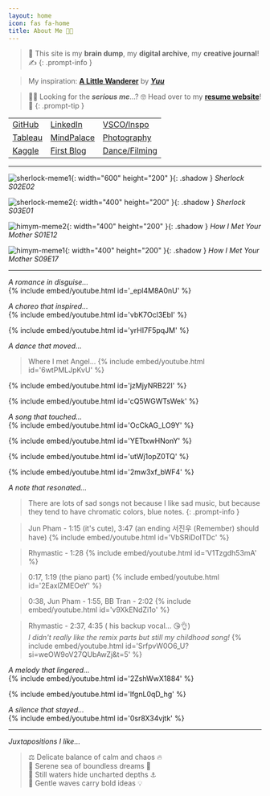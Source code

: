 ```yaml
---
layout: home
icon: fas fa-home
title: About Me 💭🏰
---
```


<!-- # Welcome to my MindPalace! 💭🏰 -->
<!-- ## 🚨 **Heads Up** -->

> 🤔 This site is my **brain dump**, my **digital archive**, my **creative journal**! ✍️
{: .prompt-info }

> My inspiration: **[A Little Wanderer](https://yuu3008.com)** by ***[Yuu](https://www.instagram.com/_yuu3008?utm_source=ig_web_button_share_sheet&igsh=ZDNlZDc0MzIxNw==)***

> 🧑‍💻 Looking for the ***serious me***...? 🤓 Head over to my **[resume website](https://khoapham1002.github.io/)**! 💼
{: .prompt-tip }

<div class="custom-table-container">
  <table class="custom-table">
    <tbody>
      <tr>
        <td><a href="https://github.com/khoapham1002">GitHub</a></td>
        <td><a href="https://www.linkedin.com/in/kdpham1002/">LinkedIn</a></td>
        <td><a href="https://vsco.co/teenee3051/gallery">VSCO/Inspo</a></td>
      </tr>
      <tr>
        <td><a href="https://public.tableau.com/app/profile/kdpham.umass/vizzes">Tableau</a></td>
        <td><a href="https://khoapham1002.github.io/mindpalace/categories/">MindPalace</a></td>
        <td><a href="https://www.instagram.com/koa_archives/">Photography</a></td>
      </tr>
      <tr>
        <td><a href="https://www.kaggle.com/teenee3051">Kaggle</a></td>
        <td><a href="https://isenbergmarketing.wordpress.com/2023/06/12/netflix-and-learn/?fbclid=IwZXh0bgNhZW0CMTEAAR1hEqlSY2sZx2p6ysM-EFkoQkFC4r9FBFxAKLc-z-wHuv3fW_YzuziMpSc_aem_v81C0HMR5vpAzpT02UQxqA">First Blog</a></td>
        <td><a href="https://www.instagram.com/koa_archives/reels/">Dance/Filming</a></td>
      </tr>
    </tbody>
  </table>
</div>

* * *

![sherlock-meme1](/assets/img/sherlock-get-out-mindpalace-meme.gif){: width="600" height="200" }{: .shadow }
_Sherlock S02E02_

![sherlock-meme2](/assets/img/sherlock-use-your-mindpalace-meme.jpeg){: width="400" height="200" }{: .shadow }
_Sherlock S03E01_

![himym-meme2](/assets/img/HIMYM-S01E12.jpg){: width="400" height="200" }{: .shadow }
_How I Met Your Mother S01E12_

![himym-meme1](/assets/img/HIMYM-S09E17.jpg){: width="400" height="200" }{: .shadow }
_How I Met Your Mother S09E17_

* * *

*A romance in disguise...*    
{% include embed/youtube.html id='_epl4M8A0nU' %}


*A choreo that inspired...*    
{% include embed/youtube.html id='vbK7Ocl3EbI' %}

{% include embed/youtube.html id='yrHI7F5pqJM' %}


*A dance that moved...*    

> Where I met Angel...
{% include embed/youtube.html id='6wtPMLJpKvU' %}

{% include embed/youtube.html id='jzMjyNRB22I' %}

{% include embed/youtube.html id='cQ5WGWTsWek' %}


*A song that touched...*    
{% include embed/youtube.html id='OcCkAG_LO9Y' %}

{% include embed/youtube.html id='YETtxwHNonY' %}

{% include embed/youtube.html id='utWj1opZ0TQ' %}

{% include embed/youtube.html id='2mw3xf_bWF4' %}


*A note that resonated...*

> There are lots of sad songs not because I like sad music, but because they tend to have chromatic colors, blue notes.
{: .prompt-info }

> Jun Pham - 1:15 (it's cute), 3:47 (an ending 서진우 (Remember) should have)
{% include embed/youtube.html id='VbSRiDoITDc' %}

> Rhymastic - 1:28
{% include embed/youtube.html id='V1Tzgdh53mA' %}

> 0:17, 1:19 (the piano part)
{% include embed/youtube.html id='2EaxlZMEOeY' %}

> 0:38, Jun Pham - 1:55, BB Tran - 2:02
{% include embed/youtube.html id='v9XkENdZi1o' %}

> Rhymastic - 2:37, 4:35 ( his backup vocal... 😘👌)   
> *I didn't really like the remix parts but still my childhood song!*
{% include embed/youtube.html id='SrfpvW0O6_U?si=weOW9oV27QUbAwZj&t=5' %}


*A melody that lingered...*   
{% include embed/youtube.html id='2ZshWwX1884' %}

{% include embed/youtube.html id='lfgnL0qD_hg' %}


*A silence that stayed...*   
{% include embed/youtube.html id='0sr8X34vjtk' %}


* * *

*Juxtapositions I like...*
> ⚖️ Delicate balance of calm and chaos 🔥 <br>
> 🐚 Serene sea of boundless dreams 🌟 <br>
> 🐳 Still waters hide uncharted depths ⚓️ <br>
> 🌊 Gentle waves carry bold ideas 💡 <br>
